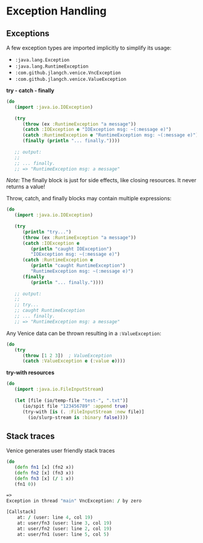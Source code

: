 # Exception Handling


## Exceptions

A few exception types are imported implicitly to simplify its usage:

  * `:java.lang.Exception`
  * `:java.lang.RuntimeException`
  * `:com.github.jlangch.venice.VncException`
  * `:com.github.jlangch.venice.ValueException`




**try - catch - finally**

```clojure
(do
   (import :java.io.IOException)
  
   (try
      (throw (ex :RuntimeException "a message"))
      (catch :IOException e "IOException msg: ~(:message e)")
      (catch :RuntimeException e "RuntimeException msg: ~(:message e)")
      (finally (println "... finally."))))
      
   ;; output:
   ;;
   ;; ... finally.
   ;; => "RuntimeException msg: a message"
```

*Note:*
The finally block is just for side effects, like closing resources. It never returns a value!

Throw, catch, and finally blocks may contain multiple expressions:

```clojure
(do
   (import :java.io.IOException)
  
   (try
      (println "try...")
      (throw (ex :RuntimeException "a message"))
      (catch :IOException e 
         (println "caught IOException")
         "IOException msg: ~(:message e)")
      (catch :RuntimeException e
         (println "caught RuntimeException")
         "RuntimeException msg: ~(:message e)")
      (finally 
         (println "... finally."))))
      
   ;; output:
   ;;
   ;; try...
   ;; caught RuntimeException
   ;; ... finally.
   ;; => "RuntimeException msg: a message"
```

Any Venice data can be thrown resulting in a `:ValueException`:

```clojure
(do
   (try
      (throw [1 2 3])  ; ValueException
      (catch :ValueException e (:value e))))
```


**try-with resources**

```clojure
(do
   (import :java.io.FileInputStream)
   
   (let [file (io/temp-file "test-", ".txt")]
      (io/spit file "123456789" :append true)
      (try-with [is (. :FileInputStream :new file)]
        (io/slurp-stream is :binary false))))
```


## Stack traces

Venice generates user friendly stack traces

```clojure
(do
   (defn fn1 [x] (fn2 x))
   (defn fn2 [x] (fn3 x))
   (defn fn3 [x] (/ 1 x))
   (fn1 0))
   
=>
Exception in thread "main" VncException: / by zero

[Callstack]
    at: / (user: line 4, col 19)
    at: user/fn3 (user: line 3, col 19)
    at: user/fn2 (user: line 2, col 19)
    at: user/fn1 (user: line 5, col 5)
```


